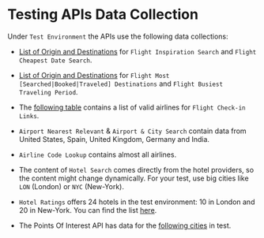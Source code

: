 # Testing APIs Data Collection

Under `Test Environment` the APIs use the following data collections:

- [List of Origin and Destinations](data/flightsearch.md) for `Flight Inspiration Search` and `Flight Cheapest Date Search`.

- [List of Origin and Destinations](data/ti.md) for `Flight Most [Searched|Booked|Traveled] Destinations` and `Flight Busiest Traveling Period`.

- The [following table](data/checkinlinks.md) contains a list of valid airlines for `Flight Check-in Links`.

- `Airport Nearest Relevant` & `Airport & City Search` contain data from United States, Spain, United Kingdom, Germany and India.

- `Airline Code Lookup` contains almost all airlines.

- The content of `Hotel Search` comes directly from the hotel providers, so the content might change dynamically. For your test, use big cities like `LON` (London) or `NYC` (New-York).

- `Hotel Ratings` offers 24 hotels in the test environment: 10 in London and 20 in New-York. You can find the list [here](data/hotelratings.md).

- The Points Of Interest API has data for the [following cities](data/pois.md) in test.


